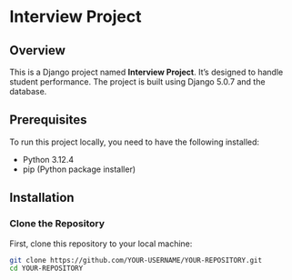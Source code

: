 # Interview Project

## Overview

This is a Django project named **Interview Project**. It’s designed to handle student performance. The project is built using Django 5.0.7 and the database.

## Prerequisites

To run this project locally, you need to have the following installed:

- Python 3.12.4
- pip (Python package installer)

## Installation

### Clone the Repository

First, clone this repository to your local machine:

```sh
git clone https://github.com/YOUR-USERNAME/YOUR-REPOSITORY.git
cd YOUR-REPOSITORY
